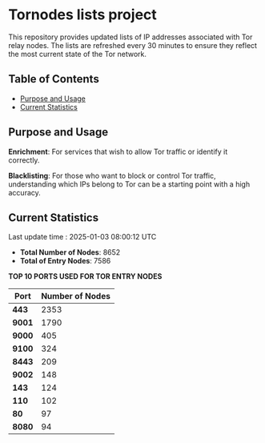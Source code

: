 # Tornodes lists project

This repository provides updated lists of IP addresses associated with Tor relay nodes. The lists are refreshed every 30 minutes to ensure they reflect the most current state of the Tor network.

## Table of Contents

- [Purpose and Usage](#purpose-and-usage)
- [Current Statistics](#current-statistics)


## Purpose and Usage

**Enrichment**: For services that wish to allow Tor traffic or identify it correctly.

**Blacklisting**: For those who want to block or control Tor traffic, understanding which IPs belong to Tor can be a starting point with a high accuracy.

## Current Statistics

Last update time : 2025-01-03 08:00:12 UTC

- **Total Number of Nodes**: 8652
- **Total of Entry Nodes**: 7586

**TOP 10 PORTS USED FOR TOR ENTRY NODES**

| **Port** | **Number of Nodes** |
|------|-----------------|
| **443**   | 2353  |
| **9001**   | 1790  |
| **9000**   | 405  |
| **9100**   | 324  |
| **8443**   | 209  |
| **9002**   | 148  |
| **143**   | 124  |
| **110**   | 102  |
| **80**   | 97  |
| **8080**   | 94  |


